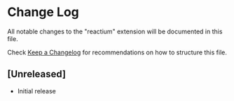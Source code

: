 # Change Log

All notable changes to the "reactium" extension will be documented in this file.

Check [Keep a Changelog](http://keepachangelog.com/) for recommendations on how to structure this file.

## [Unreleased]

- Initial release